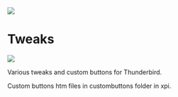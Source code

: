 <img src="https://github.com/srazzano/Images/blob/master/mozTB.png"/>

# Tweaks

<img src="https://github.com/srazzano/Images/blob/master/tbTweaks3.png"/>

Various tweaks and custom buttons for Thunderbird.

Custom buttons htm files in custombuttons folder in xpi.
